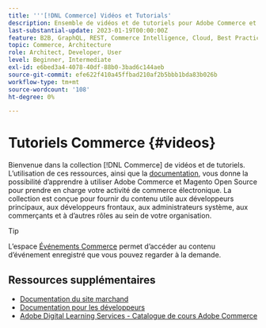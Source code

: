 ```yaml
---
title: '''[!DNL Commerce] Vidéos et Tutorials'
description: Ensemble de vidéos et de tutoriels pour Adobe Commerce et Magento Open Source
last-substantial-update: 2023-01-19T00:00:00Z
feature: B2B, GraphQL, REST, Commerce Intelligence, Cloud, Best Practices, API Mesh, App Builder
topic: Commerce, Architecture
role: Architect, Developer, User
level: Beginner, Intermediate
exl-id: e6bed3a4-4078-40df-88b0-3bad6c144aeb
source-git-commit: efe622f410a45ffbad210af2b5bbb1bda83b026b
workflow-type: tm+mt
source-wordcount: '108'
ht-degree: 0%

---
```


# Tutoriels Commerce {#videos}

Bienvenue dans la collection [!DNL Commerce] de vidéos et de tutoriels. L’utilisation de ces ressources, ainsi que la [documentation](https://experienceleague.adobe.com/docs/commerce.html?lang=fr), vous donne la possibilité d’apprendre à utiliser Adobe Commerce et Magento Open Source pour prendre en charge votre activité de commerce électronique. La collection est conçue pour fournir du contenu utile aux développeurs principaux, aux développeurs frontaux, aux administrateurs système, aux commerçants et à d’autres rôles au sein de votre organisation.

<div id="recs-overview-body-1"></div>
<div id="recs-overview-body-2"></div>
<div id="recs-overview-body-3"></div>
<div id="recs-overview-body-4"></div>
<div id="recs-overview-body-5"></div>
<div id="recs-overview-body-6"></div>

>[!TIP]
>
>L’espace [Événements Commerce](https://experienceleague.adobe.com/docs/commerce-events/events/overview.html?lang=fr) permet d’accéder au contenu d’événement enregistré que vous pouvez regarder à la demande.

## Ressources supplémentaires

- [Documentation du site marchand](https://experienceleague.adobe.com/docs/commerce-admin/user-guides/home.html?lang=fr)
- [Documentation pour les développeurs](https://developer.adobe.com/commerce)
- [&#x200B; Adobe Digital Learning Services - Catalogue de cours Adobe Commerce &#x200B;](https://learning.adobe.com/catalog.html?solution=Adobe%20Commerce)
